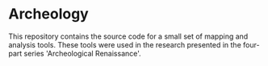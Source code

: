 # Archeology
This repository contains the source code for a small set of mapping and analysis tools. These tools were used in the research presented in the four-part series 'Archeological Renaissance'.
